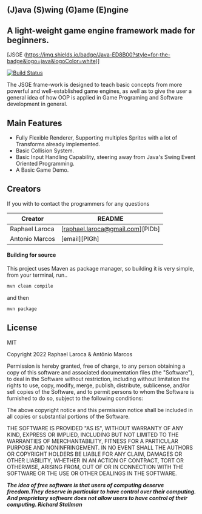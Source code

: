## (J)ava (S)wing (G)ame (E)ngine
## A light-weight game engine framework made for beginners.

[JSGE (https://img.shields.io/badge/Java-ED8B00?style=for-the-badge&logo=java&logoColor=white)]

[![Build Status](https://travis-ci.org/joemccann/dillinger.svg?branch=master)](https://travis-ci.org/joemccann/dillinger)

The JSGE frame-work is designed to teach basic concepts from more powerful and well-established game engines, as well
as to give the user a general idea of how OOP is applied in Game Programing and Software development in general.

## Main Features

- Fully Flexible Renderer, Supporting multiples Sprites with a lot of Transforms already implemented.
- Basic Collision System.
- Basic Input Handling Capability, steering away from Java's Swing Event Oriented Programming.
- A Basic Game Demo.

## Creators
If you with to contact the programmers for any questions

| Creator | README |
| ------ | ------ |
| Raphael Laroca | [raphael.laroca@gmail.com][PlDb] |
| Antonio Marcos | [email][PlGh] |

#### Building for source

This project uses Maven as package manager, so building it is very simple, from your terminal, run..
```sh
mvn clean compile
```
and then
```sh
mvn package
```
## License

MIT

Copyright 2022 Raphael Laroca & Antônio Marcos

Permission is hereby granted, free of charge, to any person obtaining a copy of this software and associated documentation files (the "Software"), to deal in the Software without restriction, including without limitation the rights to use, copy, modify, merge, publish, distribute, sublicense, and/or sell copies of the Software, and to permit persons to whom the Software is furnished to do so, subject to the following conditions:

The above copyright notice and this permission notice shall be included in all copies or substantial portions of the Software.

THE SOFTWARE IS PROVIDED "AS IS", WITHOUT WARRANTY OF ANY KIND, EXPRESS OR IMPLIED, INCLUDING BUT NOT LIMITED TO THE WARRANTIES OF MERCHANTABILITY, FITNESS FOR A PARTICULAR PURPOSE AND NONINFRINGEMENT. IN NO EVENT SHALL THE AUTHORS OR COPYRIGHT HOLDERS BE LIABLE FOR ANY CLAIM, DAMAGES OR OTHER LIABILITY, WHETHER IN AN ACTION OF CONTRACT, TORT OR OTHERWISE, ARISING FROM, OUT OF OR IN CONNECTION WITH THE SOFTWARE OR THE USE OR OTHER DEALINGS IN THE SOFTWARE.

***The idea of free software is that users of computing deserve freedom.They deserve in particular to have control over their computing. And proprietary software does not allow users to have control of their computing. Richard Stallman***


